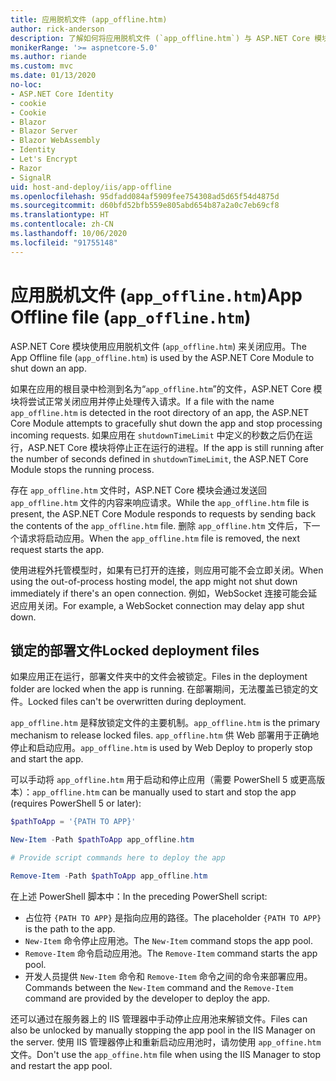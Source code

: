 ```yaml
---
title: 应用脱机文件 (app_offline.htm)
author: rick-anderson
description: 了解如何将应用脱机文件 (`app_offline.htm`) 与 ASP.NET Core 模块配合使用。
monikerRange: '>= aspnetcore-5.0'
ms.author: riande
ms.custom: mvc
ms.date: 01/13/2020
no-loc:
- ASP.NET Core Identity
- cookie
- Cookie
- Blazor
- Blazor Server
- Blazor WebAssembly
- Identity
- Let's Encrypt
- Razor
- SignalR
uid: host-and-deploy/iis/app-offline
ms.openlocfilehash: 95dfadd084af5909fee754308ad5d65f54d4875d
ms.sourcegitcommit: d60bfd52bfb559e805abd654b87a2a0c7eb69cf8
ms.translationtype: HT
ms.contentlocale: zh-CN
ms.lasthandoff: 10/06/2020
ms.locfileid: "91755148"
---
```

# <a name="app-offline-file-app_offlinehtm"></a><span data-ttu-id="89769-103">应用脱机文件 (`app_offline.htm`)</span><span class="sxs-lookup"><span data-stu-id="89769-103">App Offline file (`app_offline.htm`)</span></span>

<span data-ttu-id="89769-104">ASP.NET Core 模块使用应用脱机文件 (`app_offline.htm`) 来关闭应用。</span><span class="sxs-lookup"><span data-stu-id="89769-104">The App Offline file (`app_offline.htm`) is used by the ASP.NET Core Module to shut down an app.</span></span>

<span data-ttu-id="89769-105">如果在应用的根目录中检测到名为“`app_offline.htm`”的文件，ASP.NET Core 模块将尝试正常关闭应用并停止处理传入请求。</span><span class="sxs-lookup"><span data-stu-id="89769-105">If a file with the name `app_offline.htm` is detected in the root directory of an app, the ASP.NET Core Module attempts to gracefully shut down the app and stop processing incoming requests.</span></span> <span data-ttu-id="89769-106">如果应用在 `shutdownTimeLimit` 中定义的秒数之后仍在运行，ASP.NET Core 模块将停止正在运行的进程。</span><span class="sxs-lookup"><span data-stu-id="89769-106">If the app is still running after the number of seconds defined in `shutdownTimeLimit`, the ASP.NET Core Module stops the running process.</span></span>

<span data-ttu-id="89769-107">存在 `app_offline.htm` 文件时，ASP.NET Core 模块会通过发送回 `app_offline.htm` 文件的内容来响应请求。</span><span class="sxs-lookup"><span data-stu-id="89769-107">While the `app_offline.htm` file is present, the ASP.NET Core Module responds to requests by sending back the contents of the `app_offline.htm` file.</span></span> <span data-ttu-id="89769-108">删除 `app_offline.htm` 文件后，下一个请求将启动应用。</span><span class="sxs-lookup"><span data-stu-id="89769-108">When the `app_offline.htm` file is removed, the next request starts the app.</span></span>

<span data-ttu-id="89769-109">使用进程外托管模型时，如果有已打开的连接，则应用可能不会立即关闭。</span><span class="sxs-lookup"><span data-stu-id="89769-109">When using the out-of-process hosting model, the app might not shut down immediately if there's an open connection.</span></span> <span data-ttu-id="89769-110">例如，WebSocket 连接可能会延迟应用关闭。</span><span class="sxs-lookup"><span data-stu-id="89769-110">For example, a WebSocket connection may delay app shut down.</span></span>

## <a name="locked-deployment-files"></a><span data-ttu-id="89769-111">锁定的部署文件</span><span class="sxs-lookup"><span data-stu-id="89769-111">Locked deployment files</span></span>

<span data-ttu-id="89769-112">如果应用正在运行，部署文件夹中的文件会被锁定。</span><span class="sxs-lookup"><span data-stu-id="89769-112">Files in the deployment folder are locked when the app is running.</span></span> <span data-ttu-id="89769-113">在部署期间，无法覆盖已锁定的文件。</span><span class="sxs-lookup"><span data-stu-id="89769-113">Locked files can't be overwritten during deployment.</span></span>

<span data-ttu-id="89769-114">`app_offline.htm` 是释放锁定文件的主要机制。</span><span class="sxs-lookup"><span data-stu-id="89769-114">`app_offline.htm` is the primary mechanism to release locked files.</span></span> <span data-ttu-id="89769-115">`app_offline.htm` 供 Web 部署用于正确地停止和启动应用。</span><span class="sxs-lookup"><span data-stu-id="89769-115">`app_offline.htm` is used by Web Deploy to properly stop and start the app.</span></span>

<span data-ttu-id="89769-116">可以手动将 `app_offline.htm` 用于启动和停止应用（需要 PowerShell 5 或更高版本）：</span><span class="sxs-lookup"><span data-stu-id="89769-116">`app_offline.htm` can be manually used to start and stop the app (requires PowerShell 5 or later):</span></span>

```powershell
$pathToApp = '{PATH TO APP}'

New-Item -Path $pathToApp app_offline.htm

# Provide script commands here to deploy the app

Remove-Item -Path $pathToApp app_offline.htm
```

<span data-ttu-id="89769-117">在上述 PowerShell 脚本中：</span><span class="sxs-lookup"><span data-stu-id="89769-117">In the preceding PowerShell script:</span></span>

* <span data-ttu-id="89769-118">占位符 `{PATH TO APP}` 是指向应用的路径。</span><span class="sxs-lookup"><span data-stu-id="89769-118">The placeholder `{PATH TO APP}` is the path to the app.</span></span>
* <span data-ttu-id="89769-119">`New-Item` 命令停止应用池。</span><span class="sxs-lookup"><span data-stu-id="89769-119">The `New-Item` command stops the app pool.</span></span>
* <span data-ttu-id="89769-120">`Remove-Item` 命令启动应用池。</span><span class="sxs-lookup"><span data-stu-id="89769-120">The `Remove-Item` command starts the app pool.</span></span>
* <span data-ttu-id="89769-121">开发人员提供 `New-Item` 命令和 `Remove-Item` 命令之间的命令来部署应用。</span><span class="sxs-lookup"><span data-stu-id="89769-121">Commands between the `New-Item` command and the `Remove-Item` command are provided by the developer to deploy the app.</span></span>

<span data-ttu-id="89769-122">还可以通过在服务器上的 IIS 管理器中手动停止应用池来解锁文件。</span><span class="sxs-lookup"><span data-stu-id="89769-122">Files can also be unlocked by manually stopping the app pool in the IIS Manager on the server.</span></span> <span data-ttu-id="89769-123">使用 IIS 管理器停止和重新启动应用池时，请勿使用 `app_offine.htm` 文件。</span><span class="sxs-lookup"><span data-stu-id="89769-123">Don't use the `app_offine.htm` file when using the IIS Manager to stop and restart the app pool.</span></span>
